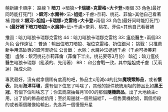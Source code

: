 
萌新練卡順序：
路線 1:  __暗刀__ ->暗狼>__卡瑞娜__>__克雷格__>__大卡登__>兩個 33 角色(最好同時能打死鬥）>__銀河__>__水魔神__>沄>__姐姐__>千慮>奈莉、桃花、菲倫>其他自己看著補
路線 2:__銀河__>__姐姐__>__卡瑞娜__>__克雷格__>__大卡登__>兩個 33 角色(最好同時能打死鬥）> __(最好補下暗刀暗狼)__>__水魔神__>沄>千慮>奈莉、桃花、菲倫>其他自己看著補

推圖：暗刀暗狼卡瑞娜克雷格 
44：暗刀暗狼卡瑞娜克雷格 
33: 瘟疫醫生+兩個33角色 
合作遠征： 普通：輸出位暗刀暗狼、坦位克雷格、奶位銀河； 
挑戰：只推薦新手用滿破專的銀河混奶位 
公會戰： 水隊：水魔神沄姐姐千慮（千慮可換芙莉蓮） 
虛隊：銀河桃花奈莉菲倫（菲倫下半出，桃花要等3月份） 
暗近：暗刀瘟疫醫生暗狼卡瑞娜（亂湊的、先用著） 
BR： 和公會戰一致，其中姐姐或千慮（芙莉蓮）換成火奶

專武最好，沒有就拿個稀有度高的吧，飾品主c用減cd的比如**魔境類飾品**，或者**懷表**，奶用**海洋耳環**，還有個下位忘了叫啥了，其他的掛件統統用坦的飾品比如**黑王冠**，有個下位叫啥忘了；你去商店抽每月1000的那個**隨機飾品**，出了大地給主c用，出了奶的飾品給奶用；至於周邊就一個熊貓給T，一個售賣機給奶，兩個坦殺的或者兩個雕像給輸出，先各弄一個慢慢升星
<!--stackedit_data:
eyJoaXN0b3J5IjpbLTE5MjUzNTQyNDhdfQ==
-->